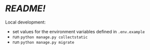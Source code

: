 # *README!*

Local development:
* set values for the environment variables defined in `.env.example`
* run `python manage.py collectstatic`
* run `python manage.py migrate`
